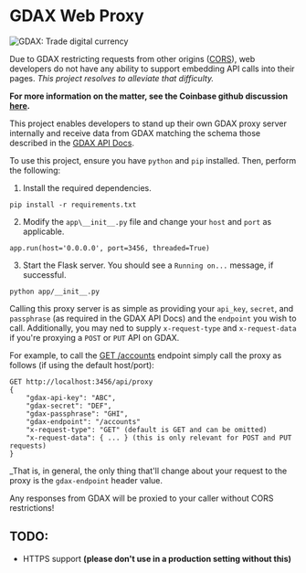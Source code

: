 # GDAX Web Proxy

![GDAX: Trade digital currency](https://www.gdax.com/assets/gdax-card.d1bb192f4459bf2fa0aad1087b851bc1.jpg)

Due to GDAX restricting requests from other origins ([CORS](https://developer.mozilla.org/en-US/docs/Web/HTTP/CORS)), web developers do not have any ability to support embedding API calls into their pages. _This project resolves to alleviate that difficulty._

**For more information on the matter, see the Coinbase github discussion [here](https://github.com/coinbase/gdax-node/issues/116#issuecomment-332925708).**


This project enables developers to stand up their own GDAX proxy server internally and receive data from GDAX matching the schema those described in the [GDAX API Docs](https://docs.gdax.com/).

To use this project, ensure you have `python` and `pip` installed. Then, perform the following:

1. Install the required dependencies.
```
pip install -r requirements.txt
````

2. Modify the `app\__init__.py` file and change your `host` and `port` as applicable.
```
app.run(host='0.0.0.0', port=3456, threaded=True)
```

3. Start the Flask server. You should see a `Running on...` message, if successful.
```
python app/__init__.py
```

Calling this proxy server is as simple as providing your `api_key`, `secret`, and `passphrase` (as required in the GDAX API Docs) and the `endpoint` you wish to call. Additionally, you may ned to supply `x-request-type` and `x-request-data` if you're proxying a `POST` or `PUT` API on GDAX.

For example, to call the [GET /accounts](https://docs.gdax.com/#accounts) endpoint simply call the proxy as follows (if using the default host/port):
```
GET http://localhost:3456/api/proxy
{
    "gdax-api-key": "ABC",
    "gdax-secret": "DEF",
    "gdax-passphrase": "GHI",
    "gdax-endpoint": "/accounts"
    "x-request-type": "GET" (default is GET and can be omitted)
    "x-request-data": { ... } (this is only relevant for POST and PUT requests)
}
```

_That is, in general, the only thing that'll change about your request to the proxy is the `gdax-endpoint` header value.

Any responses from GDAX will be proxied to your caller without CORS restrictions!

## TODO: 
* HTTPS support **(please don't use in a production setting without this)**
